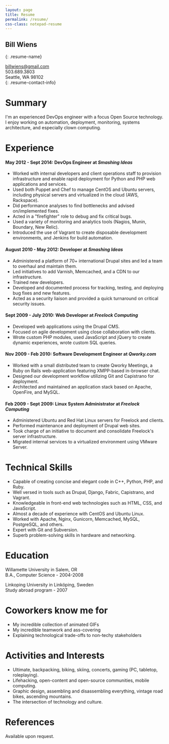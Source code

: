 ```yaml
---
layout: page
title: Resume
permalink: /resume/
css-class: notepad-resume
---
```


## Bill Wiens
{: .resume-name}

billwiens@gmail.com<br/>
503.689.3803<br/>
Seattle, WA 98102<br/>
{: .resume-contact-info}

# Summary

I'm an experienced DevOps engineer with a focus Open Source technology. I enjoy working on automation, deployment, monitoring, systems architecture, and especially clown computing.

# Experience

#### May 2012 - Sept 2014: DevOps Engineer at *Smashing Ideas*
* Worked with internal developers and client operations staff to provision infrastructure and enable rapid deployment for Python and PHP web applications and services. 
* Used both Puppet and Chef to manage CentOS and Ubuntu servers, including physical servers and virtualized in the cloud (AWS, Rackspace).
* Did performance analyses to find bottlenecks and advised on/implemented fixes.
* Acted in a "firefighter" role to debug and fix critical bugs. 
* Used a variety of monitoring and analytics tools (Nagios, Munin, Boundary, New Relic).
* Introduced the use of Vagrant to create disposable development environments, and Jenkins for build automation.

#### August 2010 - May 2012: Developer at *Smashing Ideas*
* Administered a platform of 70+ international Drupal sites and led a team to overhaul and maintain them.
* Led initiatives to add Varnish, Memcached, and a CDN to our infrastructure. 
* Trained new developers.
* Developed and documented process for tracking, testing, and deploying bug fixes and new features.
* Acted as a security liaison and provided a quick turnaround on critical security issues.

#### Sept 2009 - July 2010: Web Developer at *Freelock Computing*
* Developed web applications using the Drupal CMS.
* Focused on agile development using close collaboration with clients.
* Wrote custom PHP modules, used JavaScript and jQuery to create dynamic experiences, wrote custom SQL queries.

#### Nov 2009 - Feb 2010: Software Development Engineer at *Qworky.com*
* Worked with a small distributed team to create Qworky Meetings, a Ruby on Rails web-application featuring XMPP-based in-browser chat.
* Designed our development workflow utilizing Git and Capistrano for deployment.
* Architected and maintained an application stack based on Apache, OpenFire, and MySQL.

#### Feb 2009 - Sept 2009: Linux System Administrator at *Freelock Computing*

* Administered Ubuntu and Red Hat Linux servers for Freelock and clients.
* Performed maintenance and deployment of Drupal web sites.
* Took charge of an initiative to document and consolidate Freelock's server infrastructure.
* Migrated internal services to a virtualized environment using VMware Server.

# Technical Skills

* Capable of creating concise and elegant code in C++, Python, PHP, and Ruby.
* Well versed in tools such as Drupal, Django, Fabric, Capistrano, and Vagrant.
* Knowledgeable in front-end web technologies such as HTML, CSS, and JavaScript.
* Almost a decade of experience with CentOS and Ubuntu Linux.
* Worked with Apache, Nginx, Gunicorn, Memcached, MySQL, PostgreSQL, and others.
* Expert with Git and Subversion.
* Superb problem-solving skills in hardware and networking.

# Education

Willamette University in Salem, OR<br/>
B.A., Computer Science - 2004-2008

Linkoping University in Linköping, Sweden<br/>
Study abroad program - 2007

# Coworkers know me for

* My incredible collection of animated GIFs
* My incredible teamwork and ass-covering
* Explaining technological trade-offs to non-techy stakeholders

# Activities and Interests

* Ultimate, backpacking, biking, skiing, concerts, gaming (PC, tabletop, roleplaying).
* Lifehacking, open-content and open-source communities, mobile computing.
* Graphic design, assembling and disassembling everything, vintage road bikes, ascending mountains.
* The intersection of technology and culture.

# References

Available upon request.